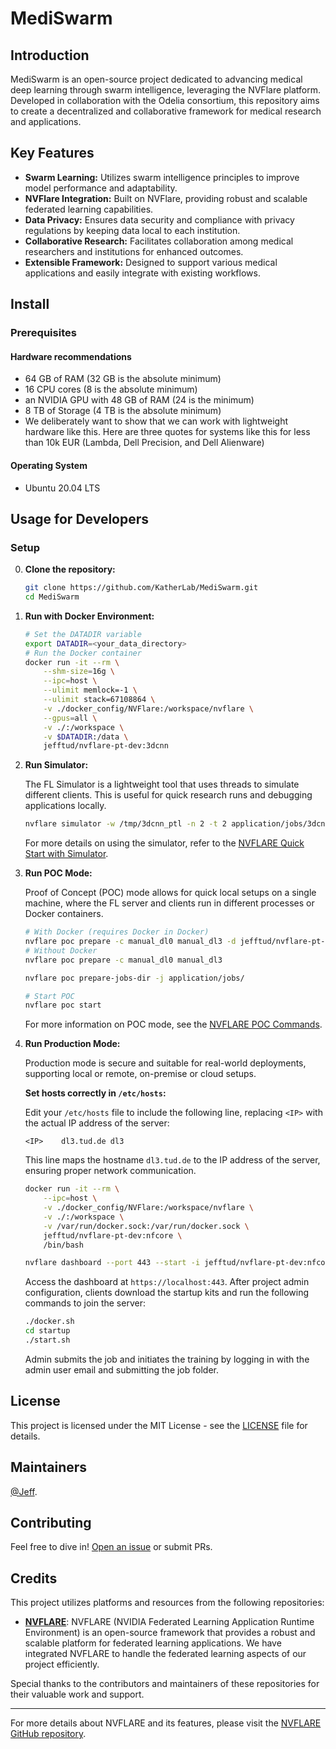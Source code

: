 # MediSwarm

## Introduction
MediSwarm is an open-source project dedicated to advancing medical deep learning through swarm intelligence, leveraging the NVFlare platform. Developed in collaboration with the Odelia consortium, this repository aims to create a decentralized and collaborative framework for medical research and applications.

## Key Features
- **Swarm Learning:** Utilizes swarm intelligence principles to improve model performance and adaptability.
- **NVFlare Integration:** Built on NVFlare, providing robust and scalable federated learning capabilities.
- **Data Privacy:** Ensures data security and compliance with privacy regulations by keeping data local to each institution.
- **Collaborative Research:** Facilitates collaboration among medical researchers and institutions for enhanced outcomes.
- **Extensible Framework:** Designed to support various medical applications and easily integrate with existing workflows.

## Install

### Prerequisites
#### Hardware recommendations
* 64 GB of RAM (32 GB is the absolute minimum)
* 16 CPU cores (8 is the absolute minimum)
* an NVIDIA GPU with 48 GB of RAM (24 is the  minimum)
* 8 TB of Storage (4 TB is the absolute minimum)
* We deliberately want to show that we can work with lightweight hardware like this. Here are three quotes for systems like this for less than 10k EUR (Lambda, Dell Precision, and Dell Alienware)
  
#### Operating System
* Ubuntu 20.04 LTS

## Usage for Developers

### Setup

0. **Clone the repository:**

    ```bash
    git clone https://github.com/KatherLab/MediSwarm.git
    cd MediSwarm
    ```

1. **Run with Docker Environment:**

    ```bash
    # Set the DATADIR variable
    export DATADIR=<your_data_directory>
    # Run the Docker container
    docker run -it --rm \
        --shm-size=16g \
        --ipc=host \
        --ulimit memlock=-1 \
        --ulimit stack=67108864 \
        -v ./docker_config/NVFlare:/workspace/nvflare \
        --gpus=all \
        -v ./:/workspace \
        -v $DATADIR:/data \
        jefftud/nvflare-pt-dev:3dcnn
    ```

2. **Run Simulator:**

    The FL Simulator is a lightweight tool that uses threads to simulate different clients. This is useful for quick research runs and debugging applications locally.

    ```bash
    nvflare simulator -w /tmp/3dcnn_ptl -n 2 -t 2 application/jobs/3dcnn_ptl -c manual_dl0,manual_dl3
    ```

    For more details on using the simulator, refer to the [NVFLARE Quick Start with Simulator](https://nvflare.readthedocs.io/en/main/quick_start.html#quick-start-with-simulator).

3. **Run POC Mode:**

    Proof of Concept (POC) mode allows for quick local setups on a single machine, where the FL server and clients run in different processes or Docker containers.

    ```bash
    # With Docker (requires Docker in Docker)
    nvflare poc prepare -c manual_dl0 manual_dl3 -d jefftud/nvflare-pt-dev:3dcnn
    # Without Docker
    nvflare poc prepare -c manual_dl0 manual_dl3

    nvflare poc prepare-jobs-dir -j application/jobs/

    # Start POC
    nvflare poc start
    ```

    For more information on POC mode, see the [NVFLARE POC Commands](https://nvflare.readthedocs.io/en/main/poc_commands.html).

4. **Run Production Mode:**

    Production mode is secure and suitable for real-world deployments, supporting local or remote, on-premise or cloud setups.

    **Set hosts correctly in `/etc/hosts`:**

    Edit your `/etc/hosts` file to include the following line, replacing `<IP>` with the actual IP address of the server:

    ```plaintext
    <IP>    dl3.tud.de dl3
    ```

    This line maps the hostname `dl3.tud.de` to the IP address of the server, ensuring proper network communication.

    ```bash
    docker run -it --rm \
        --ipc=host \
        -v ./docker_config/NVFlare:/workspace/nvflare \
        -v ./:/workspace \
        -v /var/run/docker.sock:/var/run/docker.sock \
        jefftud/nvflare-pt-dev:nfcore \
        /bin/bash

    nvflare dashboard --port 443 --start -i jefftud/nvflare-pt-dev:nfcore
    ```

    Access the dashboard at `https://localhost:443`. After project admin configuration, clients download the startup kits and run the following commands to join the server:

    ```bash
    ./docker.sh
    cd startup
    ./start.sh
    ```

    Admin submits the job and initiates the training by logging in with the admin user email and submitting the job folder.



## License
This project is licensed under the MIT License - see the [LICENSE](LICENSE) file for details.

## Maintainers
[@Jeff](https://github.com/Ultimate-Storm).

## Contributing
Feel free to dive in! [Open an issue](https://github.com/KatherLab/MediSwarm/issues) or submit PRs.

## Credits

This project utilizes platforms and resources from the following repositories:

- **[NVFLARE](https://github.com/NVIDIA/NVFlare)**: NVFLARE (NVIDIA Federated Learning Application Runtime Environment) is an open-source framework that provides a robust and scalable platform for federated learning applications. We have integrated NVFLARE to handle the federated learning aspects of our project efficiently.

Special thanks to the contributors and maintainers of these repositories for their valuable work and support.

---

For more details about NVFLARE and its features, please visit the [NVFLARE GitHub repository](https://github.com/NVIDIA/NVFlare).
